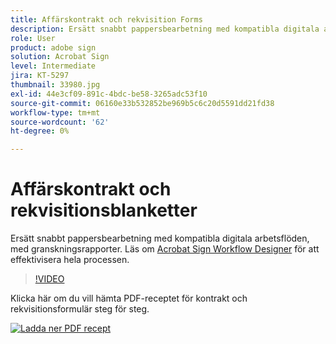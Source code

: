 ```yaml
---
title: Affärskontrakt och rekvisition Forms
description: Ersätt snabbt pappersbearbetning med kompatibla digitala arbetsflöden, med granskningsrapporter
role: User
product: adobe sign
solution: Acrobat Sign
level: Intermediate
jira: KT-5297
thumbnail: 33980.jpg
exl-id: 44e3cf09-891c-4bdc-be58-3265adc53f10
source-git-commit: 06160e33b532852be969b5c6c20d5591dd21fd38
workflow-type: tm+mt
source-wordcount: '62'
ht-degree: 0%

---
```


# Affärskontrakt och rekvisitionsblanketter

Ersätt snabbt pappersbearbetning med kompatibla digitala arbetsflöden, med granskningsrapporter. Läs om [Acrobat Sign Workflow Designer](../admin/building-a-custom-workflow.md) för att effektivisera hela processen.

>[!VIDEO](https://video.tv.adobe.com/v/33980?quality=12&learn=on&hidetitle=true)

Klicka här om du vill hämta PDF-receptet för kontrakt och rekvisitionsformulär steg för steg.

[![Ladda ner PDF recept](../assets/acrobat_PDF_96.png)](../assets/adobe-sign_set_up_a_workflow_use_case.pdf)
